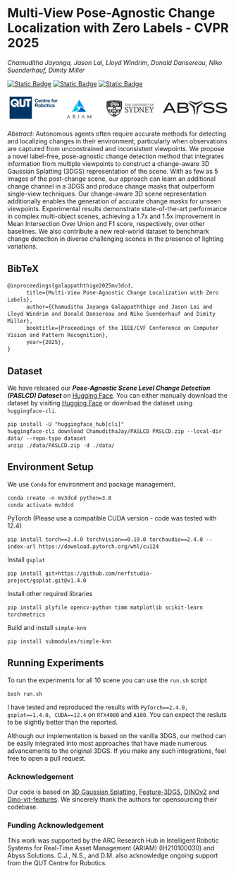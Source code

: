 # Multi-View Pose-Agnostic Change Localization with Zero Labels - CVPR 2025
*Chamuditha Jayanga, Jason Lai, Lloyd Windrim, Donald Dansereau, Niko Suenderhauf, Dimity Miller*

[![Static Badge](https://img.shields.io/badge/Project%20Page-%23ecf0f1?logo=homepage&logoColor=%23222222&link=https%3A%2F%2Fchumsy0725.github.io%2FMV-3DCD%2F)](https://chumsy0725.github.io/MV-3DCD/) [![Static Badge](https://img.shields.io/badge/Paper-%23ecf0f1?logo=arxiv&logoColor=%23B31B1B&link=https%3A%2F%2Fchumsy0725.github.io%2FMV-3DCD%2F)](https://arxiv.org/abs/2412.03911) [![Static Badge](https://img.shields.io/badge/Dataset-%23ecf0f1?logo=accenture&logoColor=%23222222&link=https%3A%2F%2Fchumsy0725.github.io%2FMV-3DCD%2F)](https://huggingface.co/datasets/ChamudithaJay/PASLCD/tree/main)


![alt text](./assets/logos.png)

*Abstract*: Autonomous agents often require accurate methods for detecting and localizing changes in their environment, particularly when observations are captured from unconstrained and inconsistent viewpoints. We propose a novel label-free, pose-agnostic change detection method that integrates information from multiple viewpoints to construct a change-aware 3D Gaussian Splatting (3DGS) representation of the scene. With as few as 5 images of the post-change scene, our approach can learn an additional change channel in a 3DGS and produce change masks that outperform single-view techniques. Our change-aware 3D scene representation additionally enables the generation of accurate change masks for unseen viewpoints. Experimental results demonstrate state-of-the-art performance in complex multi-object scenes, achieving a 1.7x and 1.5x improvement in Mean Intersection Over Union and F1 score, respectively, over other baselines. 
We also contribute a new real-world dataset to benchmark change detection in diverse challenging scenes in the presence of lighting variations.

## BibTeX
```shell
@inproceedings{galappaththige2025mv3dcd,
      title={Multi-View Pose-Agnostic Change Localization with Zero Labels}, 
      author={Chamuditha Jayanga Galappaththige and Jason Lai and Lloyd Windrim and Donald Dansereau and Niko Suenderhauf and Dimity Miller},
      booktitle={Proceedings of the IEEE/CVF Conference on Computer Vision and Pattern Recognition},
      year={2025},
}
```

## Dataset

We have released our ***Pose-Agnostic Scene Level Change Detection (PASLCD) Dataset*** on [Hugging Face](https://huggingface.co/datasets/ChamudithaJay/PASLCD/tree/main). You can either manually download the dataset by visiting [Hugging Face](https://huggingface.co/datasets/ChamudithaJay/PASLCD/tree/main) or download the dataset using `huggingface-cli`.
```shell
pip install -U "huggingface_hub[cli]"
huggingface-cli download ChamudithaJay/PASLCD PASLCD.zip --local-dir data/ --repo-type dataset
unzip ./data/PASLCD.zip -d ./data/
```

## Environment Setup

We use `Conda` for environment and package management. 
```shell
conda create -n mv3dcd python=3.8
conda activate mv3dcd
```
PyTorch (Please use a compatible CUDA version - code was tested with 12.4)
```shell
pip install torch==2.4.0 torchvision==0.19.0 torchaudio==2.4.0 --index-url https://download.pytorch.org/whl/cu124
```
Install `gsplat`
```shell
pip install git+https://github.com/nerfstudio-project/gsplat.git@v1.4.0
```
Install other required libraries
```shell
pip install plyfile opencv-python timm matplotlib scikit-learn torchmetrics
```
Build and install `simple-knn`
```shell
pip install submodules/simple-knn
```

## Running Experiments

To run the experiments for all 10 scene you can use the `run.sh` script
```shell
bash run.sh
```
I have tested and reproduced the results with `PyTorch==2.4.0, gsplat==1.4.0, CUDA==12.4` on `RTX4080` and `A100`. You can expect the resluts to be slightly better than the reported.  

Although our implementation is based on the vanilla 3DGS, our method can be easily integrated into most approaches that have made numerous advancements to the original 3DGS. If you make any such integrations, feel free to open a pull request.

### Acknowledgement

Our code is based on [3D Gaussian Splatting](https://github.com/graphdeco-inria/gaussian-splatting), [Feature-3DGS](https://github.com/ShijieZhou-UCLA/feature-3dgs), [DINOv2](https://github.com/facebookresearch/dinov2) and [Dino-vit-features](https://github.com/ShirAmir/dino-vit-features). We sincerely thank the authors for opensourcing their codebase. 

### Funding Acknowledgement

This work was supported by the ARC Research Hub in Intelligent Robotic Systems for Real-Time Asset Management (ARIAM) (IH210100030) and Abyss Solutions. C.J., N.S., and D.M. also acknowledge ongoing support from the QUT Centre for Robotics.








